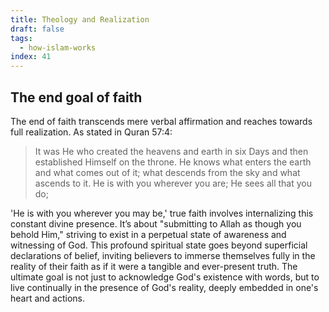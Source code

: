 ```yaml
---
title: Theology and Realization
draft: false
tags:
  - how-islam-works
index: 41
---
```

## The end goal of faith

The end of faith transcends mere verbal affirmation and reaches towards full realization. As stated in Quran 57:4:

> It was He who created the heavens and earth in six Days and then established Himself on the throne. He knows what enters the earth and what comes out of it; what descends from the sky and what ascends to it. He is with you wherever you are; He sees all that you do;

'He is with you wherever you may be,' true faith involves internalizing this constant divine presence. It’s about "submitting to Allah as though you behold Him," striving to exist in a perpetual state of awareness and witnessing of God. This profound spiritual state goes beyond superficial declarations of belief, inviting believers to immerse themselves fully in the reality of their faith as if it were a tangible and ever-present truth. The ultimate goal is not just to acknowledge God's existence with words, but to live continually in the presence of God's reality, deeply embedded in one's heart and actions.